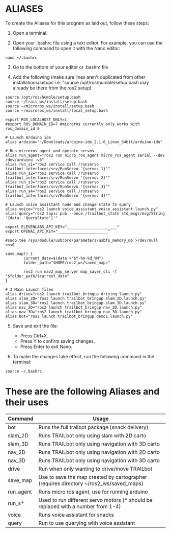 ALIASES
====
To create the Aliases for this program as laid out, follow these steps: 

1. Open a terminal.

2. Open your .bashrc file using a text editor. For example, you can use the following command to open it with the Nano editor:
```
nano ~/.bashrc
```

3. Go to the bottom of your editor or .bashrc file 

4. Add the following (make sure lines aren't duplicated from other installations/setups i.e. "source /opt/ros/humble/setup.bash may already be there from the ros2 setup)
```
source /opt/ros/humble/setup.bash
source ~/trail_ws/install/setup.bash
source ~/microros_ws/install/setup.bash
source ~/microros_ws/install/local_setup.bash

export ROS_LOCALHOST_ONLY=1
#export ROS_DOMAIN_ID=7 #microros currently only works with ros_domain_id 0

# Launch Arduino ide
alias arduino="~/Downloads/arduino-ide_2.1.0_Linux_64bit/arduino-ide"

# Run microros agent and operate servos
alias run_agent="ros2 run micro_ros_agent micro_ros_agent serial --dev /dev/arduino -v6"
alias run_s1="ros2 service call /runservo trailbot_interfaces/srv/RunServo '{servo: 1}'"
alias run_s2="ros2 service call /runservo trailbot_interfaces/srv/RunServo '{servo: 2}'"
alias run_s3="ros2 service call /runservo trailbot_interfaces/srv/RunServo '{servo: 3}'"
alias run_s4="ros2 service call /runservo trailbot_interfaces/srv/RunServo '{servo: 4}'"

# Launch voice assistant node and change state to query
alias voice="ros2 launch voice_assistant voice_assistant.launch.py"
alias query="ros2 topic pub --once /trailbot_state std_msgs/msg/String '{data: 'QueryState'}'"

export ELEVENLABS_API_KEY="______________________"
export OPENAI_API_KEY="______________________"

#sudo tee /sys/module/usbcore/parameters/usbfs_memory_mb >/dev/null <<<0

save_map() {
        current_date=$(date +"$Y-%m-%d_%M")
        folder_path="$HOME/ros2_ws/saved_maps"

        ros2 run nav2_map_server map_saver_cli -f "$folder_path/$current_date"
}

# 3 Main Launch files
alias drive="ros2 launch trailbot_bringup driving.launch.py"
alias slam_2D="ros2 launch trailbot_bringup slam_2D.launch.py"
alias slam_3D="ros2 launch trailbot_bringup slam_3D.launch.py"
alias nav_2D="ros2 launch trailbot_bringup nav_2D.launch.py"
alias nav_3D="ros2 launch trailbot_bringup nav_3D.launch.py"
alias bot="ros2 launch trailbot_bringup demo1.launch.py"
```

5. Save and exit the file:
    - Press Ctrl+X.
    - Press Y to confirm saving changes.
    - Press Enter to exit Nano.

6. To make the changes take effect, run the following command in the terminal:
```
source ~/.bashrc
```
#


# These are the following Aliases and their uses 
| Command | Usage |
| ------- | --------------------------- |
| bot | Runs the full trailbot package (snack delivery) |
| slam_2D | Runs TRAILbot only using slam with 2D carto|
| slam_3D | Runs TRAILbot only using navigation with 3D carto|
| nav_2D | Runs TRAILbot only using navigation with 2D carto|
| nav_3D | Runs TRAILbot only using navigation with 3D carto|
| drive | Run when only wanting to drive/move TRAILbot |
| save_map | Use to save the map created by cartographer (requires directory ~/ros2_ws/saved_maps) |
| run_agent | Runs micro ros agent, use for running arduino|
| run_s* | Used to run different servo motors (* should be replaced with a number from 1-4) |
| voice | Runs voice assistant for snacks |
| query | Run to use querying with voice assistant |

